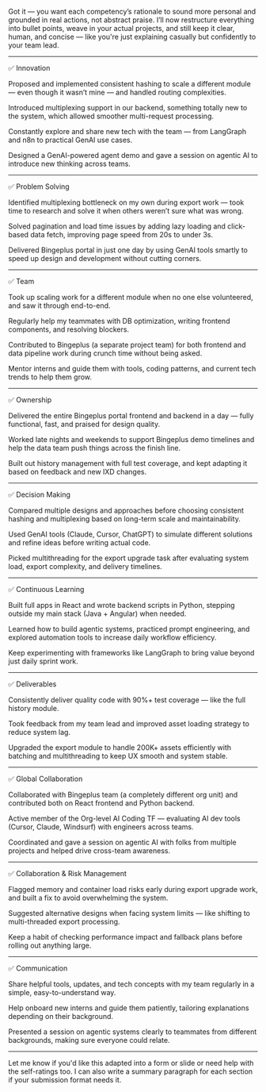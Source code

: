 Got it — you want each competency’s rationale to sound more personal and grounded in real actions, not abstract praise. I’ll now restructure everything into bullet points, weave in your actual projects, and still keep it clear, human, and concise — like you're just explaining casually but confidently to your team lead.


---

✅ Innovation

Proposed and implemented consistent hashing to scale a different module — even though it wasn’t mine — and handled routing complexities.

Introduced multiplexing support in our backend, something totally new to the system, which allowed smoother multi-request processing.

Constantly explore and share new tech with the team — from LangGraph and n8n to practical GenAI use cases.

Designed a GenAI-powered agent demo and gave a session on agentic AI to introduce new thinking across teams.



---

✅ Problem Solving

Identified multiplexing bottleneck on my own during export work — took time to research and solve it when others weren’t sure what was wrong.

Solved pagination and load time issues by adding lazy loading and click-based data fetch, improving page speed from 20s to under 3s.

Delivered Bingeplus portal in just one day by using GenAI tools smartly to speed up design and development without cutting corners.



---

✅ Team

Took up scaling work for a different module when no one else volunteered, and saw it through end-to-end.

Regularly help my teammates with DB optimization, writing frontend components, and resolving blockers.

Contributed to Bingeplus (a separate project team) for both frontend and data pipeline work during crunch time without being asked.

Mentor interns and guide them with tools, coding patterns, and current tech trends to help them grow.



---

✅ Ownership

Delivered the entire Bingeplus portal frontend and backend in a day — fully functional, fast, and praised for design quality.

Worked late nights and weekends to support Bingeplus demo timelines and help the data team push things across the finish line.

Built out history management with full test coverage, and kept adapting it based on feedback and new IXD changes.



---

✅ Decision Making

Compared multiple designs and approaches before choosing consistent hashing and multiplexing based on long-term scale and maintainability.

Used GenAI tools (Claude, Cursor, ChatGPT) to simulate different solutions and refine ideas before writing actual code.

Picked multithreading for the export upgrade task after evaluating system load, export complexity, and delivery timelines.



---

✅ Continuous Learning

Built full apps in React and wrote backend scripts in Python, stepping outside my main stack (Java + Angular) when needed.

Learned how to build agentic systems, practiced prompt engineering, and explored automation tools to increase daily workflow efficiency.

Keep experimenting with frameworks like LangGraph to bring value beyond just daily sprint work.



---

✅ Deliverables

Consistently deliver quality code with 90%+ test coverage — like the full history module.

Took feedback from my team lead and improved asset loading strategy to reduce system lag.

Upgraded the export module to handle 200K+ assets efficiently with batching and multithreading to keep UX smooth and system stable.



---

✅ Global Collaboration

Collaborated with Bingeplus team (a completely different org unit) and contributed both on React frontend and Python backend.

Active member of the Org-level AI Coding TF — evaluating AI dev tools (Cursor, Claude, Windsurf) with engineers across teams.

Coordinated and gave a session on agentic AI with folks from multiple projects and helped drive cross-team awareness.



---

✅ Collaboration & Risk Management

Flagged memory and container load risks early during export upgrade work, and built a fix to avoid overwhelming the system.

Suggested alternative designs when facing system limits — like shifting to multi-threaded export processing.

Keep a habit of checking performance impact and fallback plans before rolling out anything large.



---

✅ Communication

Share helpful tools, updates, and tech concepts with my team regularly in a simple, easy-to-understand way.

Help onboard new interns and guide them patiently, tailoring explanations depending on their background.

Presented a session on agentic systems clearly to teammates from different backgrounds, making sure everyone could relate.



---

Let me know if you'd like this adapted into a form or slide or need help with the self-ratings too. I can also write a summary paragraph for each section if your submission format needs it.

